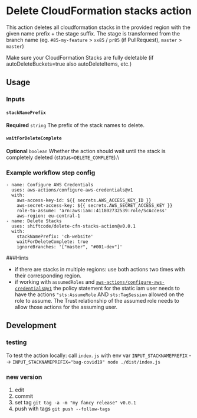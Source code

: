 # Delete CloudFormation stacks action

This action deletes all cloudformation stacks in the provided region with the given name prefix + the stage suffix. The stage is transformed from the branch name (eg. `#85-my-feature` > `xx85` / `pr85` (if PullRequest), `master` > `master`)

Make sure your CloudFormation Stacks are fully deletable (if autoDeleteBuckets=true also autoDeleteItems, etc.)

## Usage
### Inputs

#### `stackNamePrefix`
**Required** `string` The prefix of the stack names to delete.

#### `waitForDeleteComplete`
**Optional** `boolean` Whether the action should wait until the stack is completely deleted (status=`DELETE_COMPLETE`).\


### Example workflow step config
```
- name: Configure AWS Credentials
  uses: aws-actions/configure-aws-credentials@v1
  with:
    aws-access-key-id: ${{ secrets.AWS_ACCESS_KEY_ID }}
    aws-secret-access-key: ${{ secrets.AWS_SECRET_ACCESS_KEY }}
    role-to-assume: 'arn:aws:iam::411802732539:role/ScAccess'
    aws-region: eu-central-1
- name: Delete Stacks
  uses: shiftcode/delete-cfn-stacks-action@v0.0.1
  with:
    stackNamePrefix: 'ch-website'
    waitForDeleteComplete: true
    ignoreBranches: '["master", "#001-dev"]'
```
###Hints
- if there are stacks in multiple regions: use both actions two times with their corresponding region.
- if working with `assumedRoles` and [`aws-actions/configure-aws-credentials@v1`](https://github.com/aws-actions/configure-aws-credentials) the policy statement for the static iam user needs to have the actions `"sts:AssumeRole` AND `sts:TagSession` allowed on the role to assume. The Trust relationship of the assumed role needs to allow those actions for the assuming user. 

## Development
### testing
To test the action locally: call `index.js` with env var `INPUT_STACKNAMEPREFIX`
--> `INPUT_STACKNAMEPREFIX="bag-covid19" node ./dist/index.js`
### new version
1) edit
2) commit
3) set tag `git tag -a -m "my fancy release" v0.0.1`
4) push with tags `git push --follow-tags`

